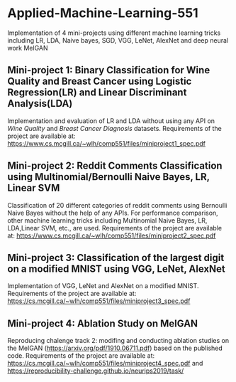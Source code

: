 # Applied-Machine-Learning-551
Implementation of 4 mini-projects using different machine learning tricks including LR, LDA, Naive bayes, SGD, VGG, LeNet, AlexNet and deep neural work MelGAN

## Mini-project 1: Binary Classification for Wine Quality and Breast Cancer using Logistic Regression(LR) and Linear Discriminant Analysis(LDA)
Implementation and evaluation of LR and LDA without using any API on _Wine Quality_ and _Breast Cancer Diagnosis_ datasets. 
Requirements of the project are available at: https://www.cs.mcgill.ca/~wlh/comp551/files/miniproject1_spec.pdf

## Mini-project 2: Reddit Comments Classification using Multinomial/Bernoulli Naive Bayes, LR, Linear SVM
Classification of 20 different categories of reddit comments using Bernoulli Naive Bayes without the help of any APIs. For performance comparison, other machine learning tricks including Multinomial Naive Bayes, LR, LDA,Linear SVM, etc., are used.
Requirements of the project are available at: https://www.cs.mcgill.ca/~wlh/comp551/files/miniproject2_spec.pdf

## Mini-project 3: Classification of the largest digit on a modified MNIST using VGG, LeNet, AlexNet
Implementation of VGG, LeNet and AlexNet on a modified MNIST.
Requirements of the project are available at: https://cs.mcgill.ca/~wlh/comp551/files/miniproject3_spec.pdf

## Mini-project 4: Ablation Study on MelGAN
Reproducing chalenge track 2: modifing and conducting ablation studies on the MelGAN (https://arxiv.org/pdf/1910.06711.pdf) based on the published code.
Requirements of the project are available at: https://cs.mcgill.ca/~wlh/comp551/files/miniproject4_spec.pdf and https://reproducibility-challenge.github.io/neurips2019/task/
